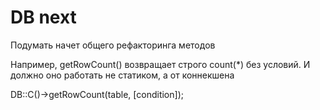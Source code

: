 # DB next

Подумать начет общего рефакторинга методов

Например, getRowCount() возвращает строго count(*) без условий. И должно оно работать не статиком, 
а от коннекшена

DB::C()->getRowCount(table, [condition]);

